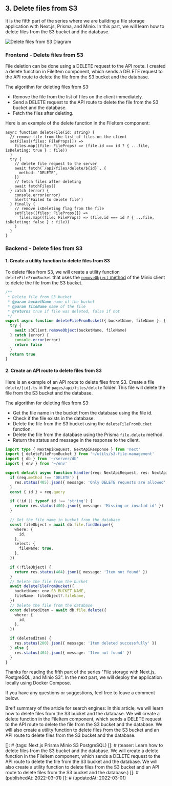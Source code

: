 ## 3. Delete files from S3

It is the fifth part of the series where we are building a file storage application with Next.js, Prisma, and Minio. In this part, we will learn how to delete files from the S3 bucket and the database.

![Delete files from S3 Diagram](/blog-assets/file-storage-nextjs-postgres-s3/delete-file-diagram.png)

### Frontend - Delete files from S3

File deletion can be done using a DELETE request to the API route. I created a delete function in FileItem component, which sends a DELETE request to the API route to delete the file from the S3 bucket and the database.

The algorithm for deleting files from S3:

- Remove the file from the list of files on the client immediately.
- Send a DELETE request to the API route to delete the file from the S3 bucket and the database.
- Fetch the files after deleting.

Here is an example of the delete function in the FileItem component:

```tsx filename="src/components/FileItem.tsx" copy
async function deleteFile(id: string) {
  // remove file from the list of files on the client
  setFiles((files: FileProps[]) =>
    files.map((file: FileProps) => (file.id === id ? { ...file, isDeleting: true } : file))
  )
  try {
    // delete file request to the server
    await fetch(`/api/files/delete/${id}`, {
      method: 'DELETE',
    })
    // fetch files after deleting
    await fetchFiles()
  } catch (error) {
    console.error(error)
    alert('Failed to delete file')
  } finally {
    // remove isDeleting flag from the file
    setFiles((files: FileProps[]) =>
      files.map((file: FileProps) => (file.id === id ? { ...file, isDeleting: false } : file))
    )
  }
}
```

### Backend - Delete files from S3

#### 1. Create a utility function to delete files from S3

To delete files from S3, we will create a utility function `deleteFileFromBucket` that uses the [`removeObject` method](https://min.io/docs/minio/linux/developers/javascript/API.html#removeobject-bucketname-objectname-removeopts-callback) of the Minio client to delete the file from the S3 bucket.

```ts filename="src/utils/s3-file-management.ts" copy
/**
 * Delete file from S3 bucket
 * @param bucketName name of the bucket
 * @param fileName name of the file
 * @returns true if file was deleted, false if not
 */
export async function deleteFileFromBucket({ bucketName, fileName }: { bucketName: string; fileName: string }) {
  try {
    await s3Client.removeObject(bucketName, fileName)
  } catch (error) {
    console.error(error)
    return false
  }
  return true
}
```

#### 2. Create an API route to delete files from S3

Here is an example of an API route to delete files from S3. Create a file `delete/[id].ts` in the `pages/api/files/delete` folder. This file will delete the file from the S3 bucket and the database.

The algorithm for deleting files from S3:

- Get the file name in the bucket from the database using the file id.
- Check if the file exists in the database.
- Delete the file from the S3 bucket using the `deleteFileFromBucket` function.
- Delete the file from the database using the Prisma `file.delete` method.
- Return the status and message in the response to the client.

```ts filename="src/pages/api/files/delete/[id].ts" copy
import type { NextApiRequest, NextApiResponse } from 'next'
import { deleteFileFromBucket } from '~/utils/s3-file-management'
import { db } from '~/server/db'
import { env } from '~/env'

export default async function handler(req: NextApiRequest, res: NextApiResponse) {
  if (req.method !== 'DELETE') {
    res.status(405).json({ message: 'Only DELETE requests are allowed' })
  }
  const { id } = req.query

  if (!id || typeof id !== 'string') {
    return res.status(400).json({ message: 'Missing or invalid id' })
  }

  // Get the file name in bucket from the database
  const fileObject = await db.file.findUnique({
    where: {
      id,
    },
    select: {
      fileName: true,
    },
  })

  if (!fileObject) {
    return res.status(404).json({ message: 'Item not found' })
  }
  // Delete the file from the bucket
  await deleteFileFromBucket({
    bucketName: env.S3_BUCKET_NAME,
    fileName: fileObject?.fileName,
  })
  // Delete the file from the database
  const deletedItem = await db.file.delete({
    where: {
      id,
    },
  })

  if (deletedItem) {
    res.status(200).json({ message: 'Item deleted successfully' })
  } else {
    res.status(404).json({ message: 'Item not found' })
  }
}
```

Thanks for reading the fifth part of
the series "File storage with Next.js, PostgreSQL, and Minio S3". In the next part, we will deploy the application locally using Docker Compose.

If you have any questions or suggestions, feel free to leave a comment below.

Breif summary of the article for search engines: In this article, we will learn how to delete files from the S3 bucket and the database. We will create a delete function in the FileItem component, which sends a DELETE request to the API route to delete the file from the S3 bucket and the database. We will also create a utility function to delete files from the S3 bucket and an API route to delete files from the S3 bucket and the database.

[]: # (tags: Next.js Prisma Minio S3 PostgreSQL)
[]: # (teaser: Learn how to delete files from the S3 bucket and the database. We will create a delete function in the FileItem component, which sends a DELETE request to the API route to delete the file from the S3 bucket and the database. We will also create a utility function to delete files from the S3 bucket and an API route to delete files from the S3 bucket and the database.)
[]: # (publishedAt: 2022-03-01)
[]: # (updatedAt: 2022-03-01)
